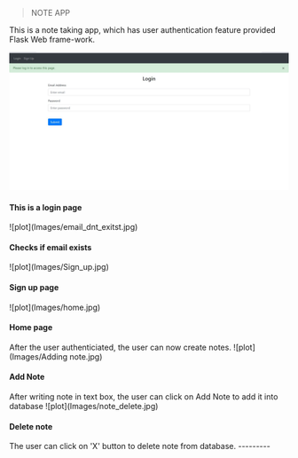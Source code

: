 > NOTE APP

This is a note taking app, which has user authentication feature provided Flask Web frame-work.

![plot](Images/Login.jpg)
<h4>This is a login page</h4>
![plot](Images/email_dnt_exitst.jpg)
<h4>Checks if email exists</h4>
![plot](Images/Sign_up.jpg)
<h4>Sign up page</h4>
![plot](Images/home.jpg)
<h4>Home page</h4>
After the user authenticiated, the user can now create notes.
![plot](Images/Adding note.jpg)
<h4>Add Note</h4>
After writing note in text box, the user can click on Add Note to add it into database
![plot](Images/note_delete.jpg)
<h4>Delete note</h4>
The user can click on 'X' button to delete note from database.
---------
